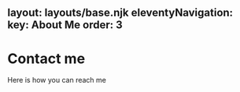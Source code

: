 layout: layouts/base.njk
eleventyNavigation:
  key: About Me
  order: 3
---
# Contact me

Here is how you can reach me